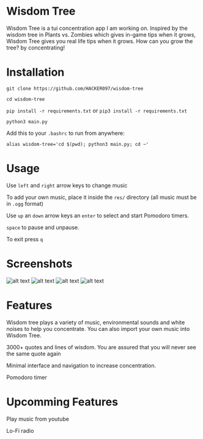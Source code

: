 # Wisdom Tree

Wisdom Tree is a tui concentration app I am working on. Inspired by the wisdom tree in Plants vs. Zombies which gives in-game tips when it grows, Wisdom Tree gives you real life tips when it grows. How can you grow the tree? by concentrating!

# Installation

`git clone https://github.com/HACKER097/wisdom-tree`

`cd wisdom-tree`

`pip install -r requirements.txt`
or
`pip3 install -r requirements.txt`

`python3 main.py`

Add this to your `.bashrc` to run from anywhere:

`alias wisdom-tree='cd $(pwd); python3 main.py; cd ~'`

# Usage

Use `left` and `right` arrow keys to change music

To add your own music, place it inside the `res/` directory (all music must be in `.ogg` format)

Use `up` an `down` arrow keys an `enter` to select and start Pomodoro timers.

`space` to pause and unpause. 

To exit press `q`

# Screenshots
![alt text](https://imgur.com/nFw46EN.png)
![alt text](https://imgur.com/Q1rGccM.png)
![alt text](https://imgur.com/VvRaLYd.png)
![alt text](https://imgur.com/MJCkdMb.png)

# Features

Wisdom tree plays a variety of music, environmental sounds and white noises to help you concentrate. You can also import your own music into Wisdom Tree.

3000+ quotes and lines of wisdom. You are assured that you will never see the same quote again

Minimal interface and navigation to increase concentration.

Pomodoro timer

# Upcomming Features

Play music from youtube

Lo-Fi radio


